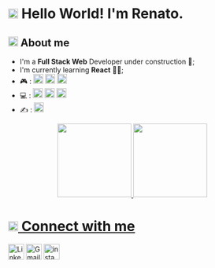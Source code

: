 # <img src="https://github.com/TheDudeThatCode/TheDudeThatCode/blob/master/Assets/Hi.gif" width="20px"> Hello World! I'm Renato.

## <img alt="GIF" src="https://github.com/TheDudeThatCode/TheDudeThatCode/blob/master/Assets/hmm.gif" width="20vw" /> About me

- I'm a <b>Full Stack Web</b> Developer under construction 🚧;
- I'm currently learning <b>React</b> 👨‍💻;
 - 🎮 : <img height="20em" src="https://img.shields.io/badge/Nintendo_Switch-E60012?style=for-the-badge&logo=nintendo-switch&logoColor=white"> <img height="20em" src="https://img.shields.io/badge/Nintendo_3DS-D12228?style=for-the-badge&logo=nintendo-3ds&logoColor=white"> <img height="20em" src="https://img.shields.io/badge/Xbox-107C10?style=for-the-badge&logo=xbox&logoColor=white">
 - 💻 : <img height="20em" src="https://img.shields.io/badge/HTML5-E34F26?style=for-the-badge&logo=html5&logoColor=white"> <img height="20em" src="https://img.shields.io/badge/CSS3-1572B6?style=for-the-badge&logo=css3&logoColor=white"> <img height="20em" src="https://img.shields.io/badge/JavaScript-F7DF1E?style=for-the-badge&logo=javascript&logoColor=black">
 - ✍️ : <img height="20em" src="https://img.shields.io/badge/React-20232A?style=for-the-badge&logo=react&logoColor=61DAFB">


<div align="center">
  <a href="https://github.com/ReBastos">
  <img height="150em" src="https://github-readme-stats.vercel.app/api?username=rebastos&show_icons=true&theme=ayu-mirage&include_all_commits=true&count_private=true"/>
  <img height="150em" src="https://github-readme-stats.vercel.app/api/top-langs/?username=rebastos&layout=compact&langs_count=7&theme=ayu-mirage&include_all_commits=true&count_private=tru"/>
</div>

 # <img src="https://github.com/TheDudeThatCode/TheDudeThatCode/blob/master/Assets/Handshake.gif" height="20px"> Connect with me
 
 [<img src="https://github.com/TheDudeThatCode/TheDudeThatCode/blob/master/Assets/Linkedin.svg" alt="Linkedin Logo" width="32">](https://www.linkedin.com/in/rebastos/)
 [<img src="https://github.com/TheDudeThatCode/TheDudeThatCode/blob/master/Assets/Gmail.svg" alt="Gmail logo" height="32">](mailto:renato.bastos96@gmail.com)
 [<img src="https://github.com/TheDudeThatCode/TheDudeThatCode/blob/master/Assets/Instagram.svg" alt="instagram logo" width="32">](https://www.instagram.com/tinhobas/)
 
